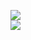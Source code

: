 [![](https://img.shields.io/badge/Made%20With-Github%20Spray-lightgrey.svg?style=for-the-badge&logo=github)](https://github.com/Annihil/github-spray#23153)  
[![](https://i.imgur.com/2DrTn0Z.gif)](https://github.com/Annihil/github-spray)